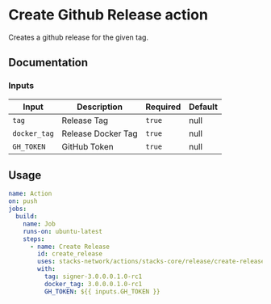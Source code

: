 # Create Github Release action

Creates a github release for the given tag.

## Documentation

### Inputs

| Input        | Description        | Required | Default |
| ------------ | ------------------ | -------- | ------- |
| `tag`        | Release Tag        | `true`   | null    |
| `docker_tag` | Release Docker Tag | `true`   | null    |
| `GH_TOKEN`   | GitHub Token       | `true`   | null    |

## Usage

```yaml
name: Action
on: push
jobs:
  build:
    name: Job
    runs-on: ubuntu-latest
    steps:
      - name: Create Release
        id: create_release
        uses: stacks-network/actions/stacks-core/release/create-release@feat/release-signer-alongside-node
        with:
          tag: signer-3.0.0.0.1.0-rc1
          docker_tag: 3.0.0.0.1.0-rc1
          GH_TOKEN: ${{ inputs.GH_TOKEN }}
```

